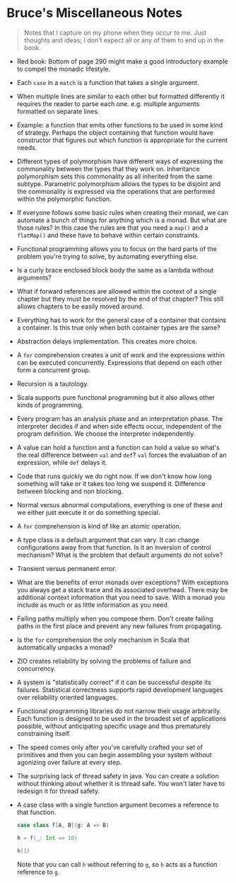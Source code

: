 # Bruce's Miscellaneous Notes

> Notes that I capture on my phone when they occur to me.
> Just thoughts and ideas; I don't expect all or any of them to end up in the book.

* Red book: Bottom of page 290 might make a good introductory example to compel the monadic lifestyle.

* Each `case` in a `match` is a function that takes a single argument.

* When multiple lines are similar to each other but formatted differently it requires the reader to parse each one. e.g. multiple arguments formatted on separate lines.

* Example: a function that emits other functions to be used in some kind of strategy. Perhaps the object containing that function would have constructor that figures out which function is appropriate for the current needs.

* Different types of polymorphism have different ways of expressing the commonality between the types that they work on. Inheritance polymorphism sets this commonality as all inherited from the same subtype. Parametric polymorphism allows the types to be disjoint and the commonality is expressed via the operations that are performed within the polymorphic function.

* If everyone follows some basic rules when creating their monad, we can automate a bunch of things for anything which is a monad. But what are those rules? In this case the rules are that you need a `map()` and a `flatMap()` and these have to behave within certain constraints.

* Functional programming allows you to focus on the hard parts of the problem you're trying to solve, by automating everything else.

* Is a curly brace enclosed block body the same as a lambda without arguments?

* What if forward references are allowed within the context of a single chapter but they must be resolved by the end of that chapter? This still allows chapters to be easily moved around.

* Everything has to work for the general case of a container that contains a container. Is this true only when both container types are the same?

* Abstraction delays implementation. This creates more choice.

* A `for` comprehension creates a unit of work and the expressions within can be executed concurrently. Expressions that depend on each other form a concurrent group.

* Recursion is a tautology.

* Scala supports pure functional programming but it also allows other kinds of programming.

* Every program has an analysis phase and an interpretation phase. The interpreter decides if and when side effects occur, independent of the program definition. We choose the interpreter independently.

* A value can hold a function and a function can hold a value so what's the real difference between `val` and `def`? `val` forces the evaluation of an expression, while `def` delays it.

* Code that runs quickly we do right now. If we don't know how long something will take or it takes too long we suspend it. Difference between blocking and non blocking.

* Normal versus abnormal computations, everything is one of these and we either just execute it or do something special.

* A `for` comprehension is kind of like an atomic operation.

* A type class is a default argument that can vary. It can change configurations away from that function. Is it an inversion of control mechanism? What is the problem that default arguments do not solve?

* Transient versus permanent error.

* What are the benefits of error monads over exceptions? With exceptions you always get a stack trace and its associated overhead. There may be additional context information that you need to save. With a monad you include as much or as little information as you need.

* Failing paths multiply when you compose them. Don't create failing paths in the first place and prevent any new failures from propagating.

* Is the `for` comprehension the only mechanism in Scala that automatically unpacks a monad?

* ZIO creates reliability by solving the problems of failure and concurrency.

* A system is "statistically correct" if it can be successful despite its failures. Statistical correctness supports rapid development languages over reliability oriented languages.

* Functional programming libraries do not narrow their usage arbitrarily. Each function is designed to be used in the broadest set of applications possible, without anticipating specific usage and thus prematurely constraining itself.

* The speed comes only after you've carefully crafted your set of primitives and then you can begin assembling your system without agonizing over failure at every step.

* The surprising lack of thread safety in java. You can create a solution without thinking about whether it is thread safe. You won't later have to redesign it for thread safety.

* A case class with a single function argument becomes a reference to that function.

  ```scala
  case class f[A, B](g: A => B)

  h = f(_: Int => 10)

  h(1)
  ```

  Note that you can call `h` without referring to `g`, so `h` acts as a function reference to `g`.
